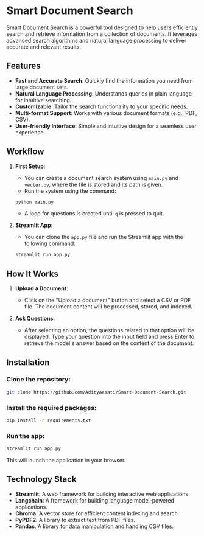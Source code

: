 

# Smart Document Search

Smart Document Search is a powerful tool designed to help users efficiently search and retrieve information from a collection of documents. It leverages advanced search algorithms and natural language processing to deliver accurate and relevant results.

## Features

- **Fast and Accurate Search**: Quickly find the information you need from large document sets.
- **Natural Language Processing**: Understands queries in plain language for intuitive searching.
- **Customizable**: Tailor the search functionality to your specific needs.
- **Multi-format Support**: Works with various document formats (e.g., PDF, CSV).
- **User-friendly Interface**: Simple and intuitive design for a seamless user experience.

## Workflow

1. **First Setup**:
   - You can create a document search system using `main.py` and `vector.py`, where the file is stored and its path is given.
   - Run the system using the command:
   ```bash
   python main.py
   ```
   - A loop for questions is created until `q` is pressed to quit.

2. **Streamlit App**:
   - You can clone the `app.py` file and run the Streamlit app with the following command:
   ```bash
   streamlit run app.py
   ```

## How It Works

1. **Upload a Document**:
   - Click on the "Upload a document" button and select a CSV or PDF file. The document content will be processed, stored, and indexed.

2. **Ask Questions**:
   - After selecting an option, the questions related to that option will be displayed. Type your question into the input field and press Enter to retrieve the model's answer based on the content of the document.

## Installation

### Clone the repository:

```bash
git clone https://github.com/Adityaasati/Smart-Document-Search.git
```

### Install the required packages:

```bash
pip install -r requirements.txt
```

### Run the app:

```bash
streamlit run app.py
```

This will launch the application in your browser.

## Technology Stack

- **Streamlit**: A web framework for building interactive web applications.
- **Langchain**: A framework for building language model-powered applications.
- **Chroma**: A vector store for efficient content indexing and search.
- **PyPDF2**: A library to extract text from PDF files.
- **Pandas**: A library for data manipulation and handling CSV files.

```
